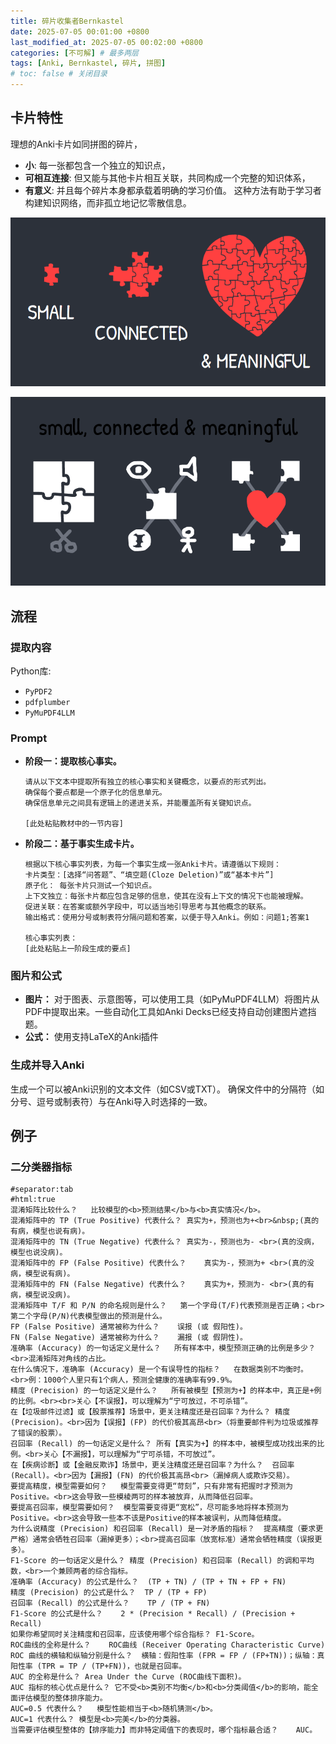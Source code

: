 ```yaml
---
title: 碎片收集者Bernkastel
date: 2025-07-05 00:01:00 +0800
last_modified_at: 2025-07-05 00:02:00 +0800
categories: [不可解] # 最多两层
tags: [Anki, Bernkastel, 碎片, 拼图]
# toc: false # 关闭目录
---
```


## 卡片特性

理想的Anki卡片如同拼图的碎片，
- **小**: 每一张都包含一个独立的知识点，
- **可相互连接**: 但又能与其他卡片相互关联，共同构成一个完整的知识体系，
- **有意义**: 并且每个碎片本身都承载着明确的学习价值。
这种方法有助于学习者构建知识网络，而非孤立地记忆零散信息。

![Small Connected Meaningful](assets/images/20250705/cards2.png)

![Small Connected Meaningful](assets/images/20250705/cards.png)

## 流程

### 提取内容

Python库: 
- `PyPDF2`
- `pdfplumber`
- `PyMuPDF4LLM`

### Prompt


*   **阶段一：提取核心事实。**
    ```
    请从以下文本中提取所有独立的核心事实和关键概念，以要点的形式列出。
    确保每个要点都是一个原子化的信息单元。
    确保信息单元之间具有逻辑上的递进关系，并能覆盖所有关键知识点。

    [此处粘贴教材中的一节内容]
    ```

*   **阶段二：基于事实生成卡片。**
    ```
    根据以下核心事实列表，为每一个事实生成一张Anki卡片。请遵循以下规则：
    卡片类型：[选择“问答题”、“填空题(Cloze Deletion)”或“基本卡片”]
    原子化： 每张卡片只测试一个知识点。
    上下文独立：每张卡片都应包含足够的信息，使其在没有上下文的情况下也能被理解。
    促进关联：在答案或额外字段中，可以适当地引导思考与其他概念的联系。
    输出格式：使用分号或制表符分隔问题和答案，以便于导入Anki。例如：问题1;答案1

    核心事实列表：
    [此处粘贴上一阶段生成的要点]
    ```

### 图片和公式

*   **图片：** 对于图表、示意图等，可以使用工具（如PyMuPDF4LLM）将图片从PDF中提取出来。一些自动化工具如Anki Decks已经支持自动创建图片遮挡题。
*   **公式：** 使用支持LaTeX的Anki插件

### 生成并导入Anki

生成一个可以被Anki识别的文本文件（如CSV或TXT）。
确保文件中的分隔符（如分号、逗号或制表符）与在Anki导入时选择的一致。

## 例子

### 二分类器指标

```
#separator:tab
#html:true
混淆矩阵比较什么？	比较模型的<b>预测结果</b>与<b>真实情况</b>。
混淆矩阵中的 TP (True Positive) 代表什么？	真实为+，预测也为+<br>&nbsp;(真的有病，模型也说有病)。
混淆矩阵中的 TN (True Negative) 代表什么？	真实为-，预测也为- <br>(真的没病，模型也说没病)。
混淆矩阵中的 FP (False Positive) 代表什么？	真实为-，预测为+ <br>(真的没病，模型说有病)。
混淆矩阵中的 FN (False Negative) 代表什么？	真实为+，预测为- <br>(真的有病，模型说没病)。
混淆矩阵中 T/F 和 P/N 的命名规则是什么？	第一个字母(T/F)代表预测是否正确；<br>第二个字母(P/N)代表模型做出的预测是什么。
FP (False Positive) 通常被称为什么？	误报 (或 假阳性)。
FN (False Negative) 通常被称为什么？	漏报 (或 假阴性)。
准确率 (Accuracy) 的一句话定义是什么？	所有样本中，模型预测正确的比例是多少？<br>混淆矩阵对角线的占比。
在什么情况下，准确率 (Accuracy) 是一个有误导性的指标？	在数据类别不均衡时。<br>例：1000个人里只有1个病人，预测全健康的准确率有99.9%。
精度 (Precision) 的一句话定义是什么？	所有被模型【预测为+】的样本中，真正是+例的比例。<br><br>关心【不误报】，可以理解为“宁可放过，不可杀错”。
在【垃圾邮件过滤】或【股票推荐】场景中，更关注精度还是召回率？为什么？	精度 (Precision)。<br>因为【误报】(FP) 的代价极其高昂<br>（将重要邮件判为垃圾或推荐了错误的股票）。
召回率 (Recall) 的一句话定义是什么？	所有【真实为+】的样本中，被模型成功找出来的比例。<br>关心【不漏报】，可以理解为“宁可杀错，不可放过”。
在【疾病诊断】或【金融反欺诈】场景中，更关注精度还是召回率？为什么？	召回率 (Recall)。<br>因为【漏报】(FN) 的代价极其高昂<br>（漏掉病人或欺诈交易）。
要提高精度，模型需要如何？	模型需要变得更“苛刻”，只有非常有把握时才预测为Positive。<br>这会导致一些模棱两可的样本被放弃，从而降低召回率。
要提高召回率，模型需要如何？	模型需要变得更“宽松”，尽可能多地将样本预测为Positive。<br>这会导致一些本不该是Positive的样本被误判，从而降低精度。
为什么说精度 (Precision) 和召回率 (Recall) 是一对矛盾的指标？	提高精度（要求更严格）通常会牺牲召回率（漏掉更多）；<br>提高召回率（放宽标准）通常会牺牲精度（误报更多）。
F1-Score 的一句话定义是什么？	精度 (Precision) 和召回率 (Recall) 的调和平均数，<br>一个兼顾两者的综合指标。
准确率 (Accuracy) 的公式是什么？	(TP + TN) / (TP + TN + FP + FN)
精度 (Precision) 的公式是什么？	TP / (TP + FP)
召回率 (Recall) 的公式是什么？	TP / (TP + FN)
F1-Score 的公式是什么？	2 * (Precision * Recall) / (Precision + Recall)
如果你希望同时关注精度和召回率，应该使用哪个综合指标？	F1-Score。
ROC曲线的全称是什么？	ROC曲线 (Receiver Operating Characteristic Curve)
ROC 曲线的横轴和纵轴分别是什么？	横轴：假阳性率 (FPR = FP / (FP+TN))；纵轴：真阳性率 (TPR = TP / (TP+FN))，也就是召回率。
AUC 的全称是什么？	Area Under the Curve (ROC曲线下面积)。
AUC 指标的核心优点是什么？	它不受<b>类别不均衡</b>和<b>分类阈值</b>的影响，能全面评估模型的整体排序能力。
AUC=0.5 代表什么？	模型性能相当于<b>随机猜测</b>。
AUC=1 代表什么？	模型是<b>完美</b>的分类器。
当需要评估模型整体的【排序能力】而非特定阈值下的表现时，哪个指标最合适？	AUC。
```
